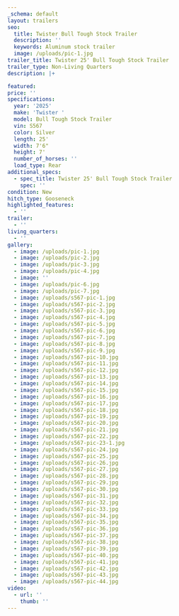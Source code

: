 ```yaml
---
_schema: default
layout: trailers
seo:
  title: Twister Bull Tough Stock Trailer
  description: ''
  keywords: Aluminum stock trailer
  image: /uploads/pic-1.jpg
trailer_title: Twister 25' Bull Tough Stock Trailer
trailer_type: Non-Living Quarters
description: |+

featured:
price: ''
specifications:
  year: '2025'
  make: 'Twister '
  model: Bull Tough Stock Trailer
  vin: S567
  color: Silver
  length: 25'
  width: 7'6"
  height: 7'
  number_of_horses: ''
  load_type: Rear
additional_specs:
  - spec_title: Twister 25' Bull Tough Stock Trailer
    spec: ''
condition: New
hitch_type: Gooseneck
highlighted_features:
  - ''
trailer:
  - ''
living_quarters:
  - ''
gallery:
  - image: /uploads/pic-1.jpg
  - image: /uploads/pic-2.jpg
  - image: /uploads/pic-3.jpg
  - image: /uploads/pic-4.jpg
  - image: ''
  - image: /uploads/pic-6.jpg
  - image: /uploads/pic-7.jpg
  - image: /uploads/s567-pic-1.jpg
  - image: /uploads/s567-pic-2.jpg
  - image: /uploads/s567-pic-3.jpg
  - image: /uploads/s567-pic-4.jpg
  - image: /uploads/s567-pic-5.jpg
  - image: /uploads/s567-pic-6.jpg
  - image: /uploads/s567-pic-7.jpg
  - image: /uploads/s567-pic-8.jpg
  - image: /uploads/s567-pic-9.jpg
  - image: /uploads/s567-pic-10.jpg
  - image: /uploads/s567-pic-11.jpg
  - image: /uploads/s567-pic-12.jpg
  - image: /uploads/s567-pic-13.jpg
  - image: /uploads/s567-pic-14.jpg
  - image: /uploads/s567-pic-15.jpg
  - image: /uploads/s567-pic-16.jpg
  - image: /uploads/s567-pic-17.jpg
  - image: /uploads/s567-pic-18.jpg
  - image: /uploads/s567-pic-19.jpg
  - image: /uploads/s567-pic-20.jpg
  - image: /uploads/s567-pic-21.jpg
  - image: /uploads/s567-pic-22.jpg
  - image: /uploads/s567-pic-23-1.jpg
  - image: /uploads/s567-pic-24.jpg
  - image: /uploads/s567-pic-25.jpg
  - image: /uploads/s567-pic-26.jpg
  - image: /uploads/s567-pic-27.jpg
  - image: /uploads/s567-pic-28.jpg
  - image: /uploads/s567-pic-29.jpg
  - image: /uploads/s567-pic-30.jpg
  - image: /uploads/s567-pic-31.jpg
  - image: /uploads/s567-pic-32.jpg
  - image: /uploads/s567-pic-33.jpg
  - image: /uploads/s567-pic-34.jpg
  - image: /uploads/s567-pic-35.jpg
  - image: /uploads/s567-pic-36.jpg
  - image: /uploads/s567-pic-37.jpg
  - image: /uploads/s567-pic-38.jpg
  - image: /uploads/s567-pic-39.jpg
  - image: /uploads/s567-pic-40.jpg
  - image: /uploads/s567-pic-41.jpg
  - image: /uploads/s567-pic-42.jpg
  - image: /uploads/s567-pic-43.jpg
  - image: /uploads/s567-pic-44.jpg
video:
  - url: ''
    thumb: ''
---
```

